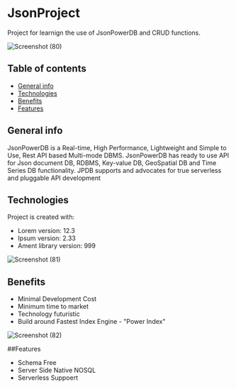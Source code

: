 # JsonProject
Project for learnign the use of JsonPowerDB and CRUD functions.

![Screenshot (80)](https://github.com/MadhurNarangofficial/JsonProject/assets/139351778/3eb463c3-d0c5-4f22-b25d-d5f7e82dabe2)

## Table of contents

* [General info](#general-info)
* [Technologies](#technologies)
* [Benefits](#benefits)
* [Features](#features)

## General info
JsonPowerDB is a Real-time, High Performance, Lightweight and Simple to Use, Rest API based Multi-mode DBMS. JsonPowerDB has ready to use API for Json document DB, RDBMS, Key-value DB, GeoSpatial DB and Time Series DB functionality. JPDB supports and advocates for true serverless and pluggable API development
	
## Technologies
Project is created with:
* Lorem version: 12.3
* Ipsum version: 2.33
* Ament library version: 999

![Screenshot (81)](https://github.com/MadhurNarangofficial/JsonProject/assets/139351778/ea8c7568-bc8d-4a69-8519-8bb1659fa60b)

## Benefits
* Minimal Development Cost
* Minimum time to market
* Technology futuristic
* Build around Fastest Index Engine - "Power Index"

![Screenshot (82)](https://github.com/MadhurNarangofficial/JsonProject/assets/139351778/5072a154-04ca-4336-beac-d8e07d7f46ac)

##Features
* Schema Free
* Server Side Native NOSQL
* Serverless Suppoert


